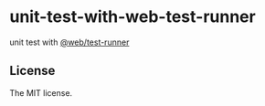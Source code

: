 # unit-test-with-web-test-runner

unit test with [@web/test-runner](https://modern-web.dev/docs/test-runner/overview/)

## License

The MIT license.
